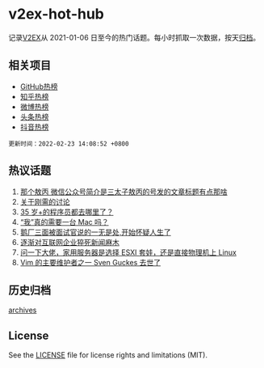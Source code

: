 # v2ex-hot-hub

 记录[V2EX](https://www.v2ex.com/)从 2021-01-06 日至今的热门话题。每小时抓取一次数据，按天[归档](archives)。
 
 ## 相关项目

- [GitHub热榜](https://github.com/lonnyzhang423/github-hot-hub)
- [知乎热榜](https://github.com/lonnyzhang423/zhihu-hot-hub)
- [微博热榜](https://github.com/lonnyzhang423/weibo-hot-hub)
- [头条热榜](https://github.com/lonnyzhang423/toutiao-hot-hub)
- [抖音热榜](https://github.com/lonnyzhang423/douyin-hot-hub)


 `更新时间：2022-02-23 14:08:52 +0800`

## 热议话题

1. [那个敖丙 微信公众号简介是三太子敖丙的号发的文章标题有点那啥](https://www.v2ex.com/t/835651)
1. [关于刚需的讨论](https://www.v2ex.com/t/835811)
1. [35 岁+的程序员都去哪里了？](https://www.v2ex.com/t/835685)
1. [“我”真的需要一台 Mac 吗？](https://www.v2ex.com/t/835771)
1. [鹅厂三面被面试官说的一无是处,开始怀疑人生了](https://www.v2ex.com/t/835831)
1. [逐渐对互联网企业猝死新闻麻木](https://www.v2ex.com/t/835841)
1. [问一下大佬，家用服务器是选择 ESXI 套娃，还是直接物理机上 Linux](https://www.v2ex.com/t/835688)
1. [Vim 的主要维护者之一 Sven Guckes 去世了](https://www.v2ex.com/t/835762)

## 历史归档

[archives](archives)

## License

See the [LICENSE](LICENSE) file for license rights and limitations (MIT).
